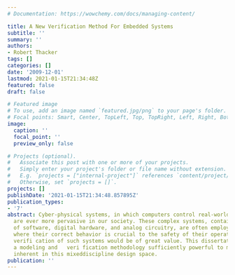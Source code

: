 ```yaml
---
# Documentation: https://wowchemy.com/docs/managing-content/

title: A New Verification Method For Embedded Systems
subtitle: ''
summary: ''
authors:
- Robert Thacker
tags: []
categories: []
date: '2009-12-01'
lastmod: 2021-01-15T21:34:48Z
featured: false
draft: false

# Featured image
# To use, add an image named `featured.jpg/png` to your page's folder.
# Focal points: Smart, Center, TopLeft, Top, TopRight, Left, Right, BottomLeft, Bottom, BottomRight.
image:
  caption: ''
  focal_point: ''
  preview_only: false

# Projects (optional).
#   Associate this post with one or more of your projects.
#   Simply enter your project's folder or file name without extension.
#   E.g. `projects = ["internal-project"]` references `content/project/deep-learning/index.md`.
#   Otherwise, set `projects = []`.
projects: []
publishDate: '2021-01-15T21:34:48.857895Z'
publication_types:
- '7'
abstract: Cyber-physical systems, in which computers control real-world mechanisms,
  are ever more pervasive in our society. These complex systems, containing a mixture
  of software, digital hardware, and analog circuitry, are often employed in circumstances
  where their correct behavior is crucial to the safety of their operators. Therefore,
  verifi cation of such systems would be of great value. This dissertation introduces
  a modeling and   veri fication methodology sufficiently powerful to manage the complications
  inherent in this mixeddiscipline design space.
publication: ''
---
```

